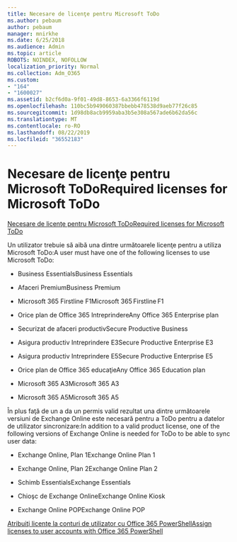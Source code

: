 ```yaml
---
title: Necesare de licenţe pentru Microsoft ToDo
ms.author: pebaum
author: pebaum
manager: mnirkhe
ms.date: 6/25/2018
ms.audience: Admin
ms.topic: article
ROBOTS: NOINDEX, NOFOLLOW
localization_priority: Normal
ms.collection: Adm_O365
ms.custom:
- "164"
- "1600027"
ms.assetid: b2cf6d0a-9f01-49d8-8653-6a3366f6119d
ms.openlocfilehash: 110bc5b949060387bbebb478538d9aeb77f26c85
ms.sourcegitcommit: 1d98db8acb9959aba3b5e308a567ade6b62da56c
ms.translationtype: MT
ms.contentlocale: ro-RO
ms.lasthandoff: 08/22/2019
ms.locfileid: "36552183"
---
```

# <a name="required-licenses-for-microsoft-todo"></a><span data-ttu-id="539bb-102">Necesare de licenţe pentru Microsoft ToDo</span><span class="sxs-lookup"><span data-stu-id="539bb-102">Required licenses for Microsoft ToDo</span></span>

[<span data-ttu-id="539bb-103">Necesare de licenţe pentru Microsoft ToDo</span><span class="sxs-lookup"><span data-stu-id="539bb-103">Required licenses for Microsoft ToDo</span></span>](https://support.office.com/article/381e9d1b-c500-49b5-973e-890fd86528d7.aspx)
  
<span data-ttu-id="539bb-104">Un utilizator trebuie să aibă una dintre următoarele licenţe pentru a utiliza Microsoft ToDo:</span><span class="sxs-lookup"><span data-stu-id="539bb-104">A user must have one of the following licenses to use Microsoft ToDo:</span></span>
  
- <span data-ttu-id="539bb-105">Business Essentials</span><span class="sxs-lookup"><span data-stu-id="539bb-105">Business Essentials</span></span>

- <span data-ttu-id="539bb-106">Afaceri Premium</span><span class="sxs-lookup"><span data-stu-id="539bb-106">Business Premium</span></span>

- <span data-ttu-id="539bb-107">Microsoft 365 Firstline F1</span><span class="sxs-lookup"><span data-stu-id="539bb-107">Microsoft 365 Firstline F1</span></span>

- <span data-ttu-id="539bb-108">Orice plan de Office 365 Intreprindere</span><span class="sxs-lookup"><span data-stu-id="539bb-108">Any Office 365 Enterprise plan</span></span>

- <span data-ttu-id="539bb-109">Securizat de afaceri productiv</span><span class="sxs-lookup"><span data-stu-id="539bb-109">Secure Productive Business</span></span>

- <span data-ttu-id="539bb-110">Asigura productiv Intreprindere E3</span><span class="sxs-lookup"><span data-stu-id="539bb-110">Secure Productive Enterprise E3</span></span>

- <span data-ttu-id="539bb-111">Asigura productiv Intreprindere E5</span><span class="sxs-lookup"><span data-stu-id="539bb-111">Secure Productive Enterprise E5</span></span>

- <span data-ttu-id="539bb-112">Orice plan de Office 365 educaţie</span><span class="sxs-lookup"><span data-stu-id="539bb-112">Any Office 365 Education plan</span></span>

- <span data-ttu-id="539bb-113">Microsoft 365 A3</span><span class="sxs-lookup"><span data-stu-id="539bb-113">Microsoft 365 A3</span></span>

- <span data-ttu-id="539bb-114">Microsoft 365 A5</span><span class="sxs-lookup"><span data-stu-id="539bb-114">Microsoft 365 A5</span></span>

<span data-ttu-id="539bb-115">În plus faţă de un a da un permis valid rezultat una dintre următoarele versiuni de Exchange Online este necesară pentru a ToDo pentru a datelor de utilizator sincronizare:</span><span class="sxs-lookup"><span data-stu-id="539bb-115">In addition to a valid product license, one of the following versions of Exchange Online is needed for ToDo to be able to sync user data:</span></span>
  
- <span data-ttu-id="539bb-116">Exchange Online, Plan 1</span><span class="sxs-lookup"><span data-stu-id="539bb-116">Exchange Online Plan 1</span></span>

- <span data-ttu-id="539bb-117">Exchange Online, Plan 2</span><span class="sxs-lookup"><span data-stu-id="539bb-117">Exchange Online Plan 2</span></span>

- <span data-ttu-id="539bb-118">Schimb Essentials</span><span class="sxs-lookup"><span data-stu-id="539bb-118">Exchange Essentials</span></span>

- <span data-ttu-id="539bb-119">Chioşc de Exchange Online</span><span class="sxs-lookup"><span data-stu-id="539bb-119">Exchange Online Kiosk</span></span>

- <span data-ttu-id="539bb-120">Exchange Online POP</span><span class="sxs-lookup"><span data-stu-id="539bb-120">Exchange Online POP</span></span>

[<span data-ttu-id="539bb-121">Atribuiţi licenţe la conturi de utilizator cu Office 365 PowerShell</span><span class="sxs-lookup"><span data-stu-id="539bb-121">Assign licenses to user accounts with Office 365 PowerShell</span></span>](https://docs.microsoft.com/office365/enterprise/powershell/assign-licenses-to-user-accounts-with-office-365-powershell )
  